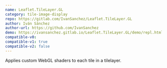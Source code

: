 ```yaml
---
name: Leaflet.TileLayer.GL
category: tile-image-display
repo: https://gitlab.com/IvanSanchez/Leaflet.TileLayer.GL
author: Iván Sánchez
author-url: https://github.com/IvanSanchez
demo: https://ivansanchez.gitlab.io/Leaflet.TileLayer.GL/demo/repl.html
compatible-v0:
compatible-v1: true
compatible-v2: false
---
```


Applies custom WebGL shaders to each tile in a tilelayer.
